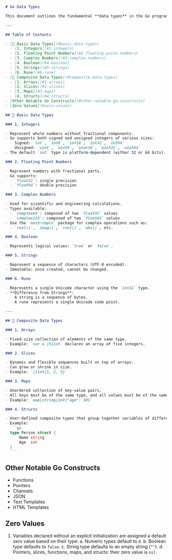 ````markdown
# Go Data Types

This document outlines the fundamental **data types** in the Go programming language, their characteristics, and their usage. Go is a statically typed language, meaning each variable must have a defined type, which determines the size, range of values, and operations that can be performed.

---

## Table of Contents

- [🔢 Basic Data Types](#basic-data-types)
  - [1. Integers](#1-integers)
  - [2. Floating Point Numbers](#2-floating-point-numbers)
  - [3. Complex Numbers](#3-complex-numbers)
  - [4. Boolean](#4-boolean)
  - [5. Strings](#5-strings)
  - [6. Rune](#6-rune)
- [🧱 Composite Data Types](#composite-data-types)
  - [1. Arrays](#1-arrays)
  - [2. Slices](#2-slices)
  - [3. Maps](#3-maps)
  - [4. Structs](#4-structs)
- [Other Notable Go Constructs](#other-notable-go-constructs)
- [Zero Values](#zero-values)

## 🔢 Basic Data Types

### 1. Integers

- Represent whole numbers without fractional components.
- Go supports both signed and unsigned integers of various sizes:
  - Signed: `int`, `int8`, `int16`, `int32`, `int64`
  - Unsigned: `uint`, `uint8`, `uint16`, `uint32`, `uint64`
- The default `int` type is platform-dependent (either 32 or 64 bits).

### 2. Floating Point Numbers

- Represent numbers with fractional parts.
- Go supports:
  - `float32`: single precision
  - `float64`: double precision

### 3. Complex Numbers

- Used for scientific and engineering calculations.
- Types available:
  - `complex64`: composed of two `float32` values
  - `complex128`: composed of two `float64` values
- Use the `math/cmplx` package for complex operations such as:
  - `real()`, `imag()`, `conj()`, `abs()`, etc.

### 4. Boolean

- Represents logical values: `true` or `false`.

### 5. Strings

- Represent a sequence of characters (UTF-8 encoded).
- Immutable: once created, cannot be changed.

### 6. Rune

- Represents a single Unicode character using the `int32` type.
- **Difference from Strings**:
  - A string is a sequence of bytes.
  - A rune represents a single Unicode code point.

---

## 🧱 Composite Data Types

### 1. Arrays

- Fixed-size collection of elements of the same type.
- Example: `var a [5]int` declares an array of five integers.

### 2. Slices

- Dynamic and flexible sequences built on top of arrays.
- Can grow or shrink in size.
- Example: `[]int{1, 2, 3}`

### 3. Maps

- Unordered collection of key-value pairs.
- All keys must be of the same type, and all values must be of the same type.
- Example: `map[string]int{"age": 30}`

### 4. Structs

- User-defined composite types that group together variables of different types under one name.
- Example:
  ```go
  type Person struct {
      Name string
      Age  int
  }
  ```
````

## Other Notable Go Constructs

- Functions
- Pointers
- Channels
- JSON
- Text Templates
- HTML Templates

## Zero Values

1.  Variables declared without an explicit initialization are assigned a default zero value based on their type:
    a. Numeric types default to `0`.
    b. Boolean type defaults to `false`.
    c. String type defaults to an empty string (`""`).
    d. Pointers, slices, functions, maps, and structs: their zero value is `nil`.
